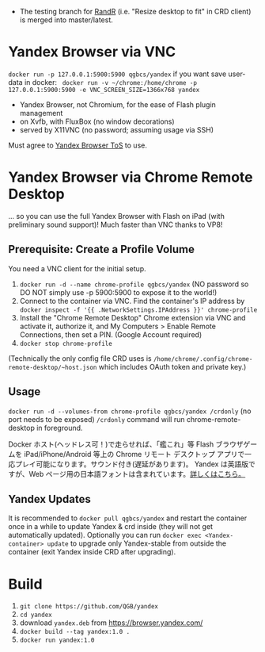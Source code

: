  - The testing branch for [RandR](https://en.wikipedia.org/wiki/RandR) (i.e. "Resize desktop to fit" in CRD client) is merged into master/latest.

Yandex Browser via VNC
==
`docker run -p 127.0.0.1:5900:5900 qgbcs/yandex`
if you want save user-data in docker:
  ` docker run -v ~/chrome:/home/chrome -p 127.0.0.1:5900:5900 -e VNC_SCREEN_SIZE=1366x768 yandex`

 - Yandex Browser, not Chromium, for the ease of Flash plugin management
 - on Xvfb, with FluxBox (no window decorations)
 - served by X11VNC (no password; assuming usage via SSH)

Must agree to [Yandex Browser ToS][1] to use.

Yandex Browser via Chrome Remote Desktop
==
... so you can use the full Yandex Browser with Flash on iPad (with preliminary sound support)!
Much faster than VNC thanks to VP8!

Prerequisite: Create a Profile Volume
--
You need a VNC client for the initial setup.

 1. `docker run -d --name chrome-profile qgbcs/yandex` (NO password so DO NOT simply use -p 5900:5900 to expose it to the world!)
 2. Connect to the container via VNC. Find the container's IP address by `docker inspect -f '{{ .NetworkSettings.IPAddress }}' chrome-profile`
 3. Install the "Chrome Remote Desktop" Chrome extension via VNC and activate it, authorize it, and My Computers > Enable Remote Connections, then set a PIN. (Google Account required)
 4. `docker stop chrome-profile`

(Technically the only config file CRD uses is `/home/chrome/.config/chrome-remote-desktop/~host.json` which includes OAuth token and private key.)

Usage
--
`docker run -d --volumes-from chrome-profile qgbcs/yandex /crdonly` (no port needs to be exposed)
`/crdonly` command will run chrome-remote-desktop in foreground.

Docker ホスト(ヘッドレス可！)で走らせれば、「艦これ」等 Flash ブラウザゲームを iPad/iPhone/Android 等上の Chrome リモート デスクトップ アプリで一応プレイ可能になります。サウンド付き(遅延があります)。
Yandex は英語版ですが、Web ページ用の日本語フォントは含まれています。[詳しくはこちら。][3]

Yandex Updates
--
It is recommended to `docker pull qgbcs/yandex` and restart the container once in a while to update Yandex & crd inside (they will not get automatically updated). Optionally you can run `docker exec <Yandex-container> update` to upgrade only Yandex-stable from outside the container (exit Yandex inside CRD after upgrading).

Build
==
1. `git clone https://github.com/QGB/yandex`
2. `cd yandex`
3. download `yandex.deb` from https://browser.yandex.com/
3. `docker build --tag yandex:1.0 .`  
4. `docker run yandex:1.0`  

  [1]: https://www.google.com/intl/en/chrome/browser/privacy/eula_text.html
  [2]: https://code.google.com/p/chromium/issues/detail?id=490964
  [3]: https://github.com/qgb/yandex/wiki/%E6%97%A5%E6%9C%AC%E8%AA%9E
